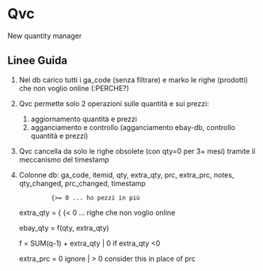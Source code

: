 Qvc
===

New quantity manager


Linee Guida
-----------

1. Nel db carico tutti i ga_code (senza filtrare) e marko le righe (prodotti) che non voglio online (:PERCHE?)
2. Qvc permette solo 2 operazioni sulle quantità e sui prezzi:
	1. aggiornamento quantità e prezzi
	2. agganciamento e controllo (agganciamento ebay-db, controllo quantità e prezzi)
3. Qvc cancella da solo le righe obsolete (con qty=0 per 3+ mesi) tramite il meccanismo del timestamp
4. Colonne db: ga_code, itemid, qty, extra_qty, prc, extra_prc, notes, qty_changed, prc_changed, timestamp

				{>= 0 ... ho pezzi in più
	extra_qty = {
				{< 0  ... righe che non voglio online


	ebay_qty = f(qty, extra_qty)

	f = SUM(q-1) + extra_qty | 0 if extra_qty <0

	extra_prc = 0 ignore | > 0 consider this in place of prc 